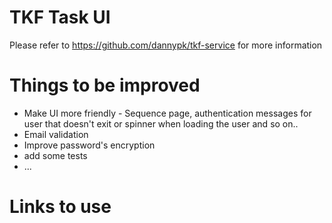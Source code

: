 # TKF Task UI

Please refer to https://github.com/dannypk/tkf-service for more information

# Things to be improved
* Make UI more friendly - Sequence page, authentication messages for user that doesn't exit or spinner when loading the user and so on..
* Email validation
* Improve password's encryption
* add some tests
* ...

# Links to use
